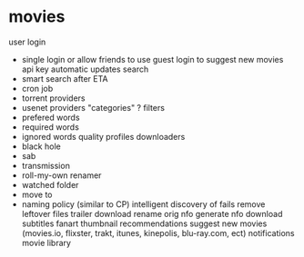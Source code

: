 movies
======
user login
- single login or allow friends to use guest login to suggest new movies
api key
automatic updates
search
- smart search after ETA
- cron job
- torrent providers
- usenet providers
"categories" ?
filters
- prefered words
- required words
- ignored words
quality profiles
downloaders
- black hole
- sab
- transmission
- roll-my-own
renamer
- watched folder
- move to
- naming policy (similar to CP)
intelligent discovery of fails
remove leftover files
trailer download
rename orig nfo
generate nfo
download subtitles
fanart
thumbnail
recommendations
suggest new movies (movies.io, flixster, trakt, itunes, kinepolis, blu-ray.com, ect)
notifications
movie library
